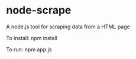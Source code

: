 # node-scrape
A node.js tool for scraping data from a HTML page

To install:
npm install


To run:
npm app.js